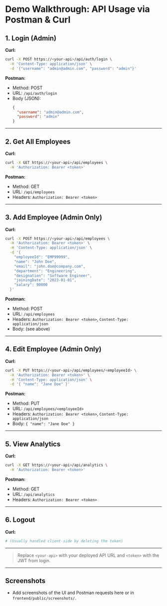 # Demo Walkthrough: API Usage via Postman & Curl

## 1. Login (Admin)

**Curl:**
```bash
curl -X POST https://<your-api>/api/auth/login \
  -H 'Content-Type: application/json' \
  -d '{"username": "admin@admin.com", "password": "admin"}'
```

**Postman:**
- Method: POST
- URL: `/api/auth/login`
- Body (JSON):
  ```json
  {
    "username": "admin@admin.com",
    "password": "admin"
  }
  ```

---

## 2. Get All Employees

**Curl:**
```bash
curl -X GET https://<your-api>/api/employees \
  -H 'Authorization: Bearer <token>'
```

**Postman:**
- Method: GET
- URL: `/api/employees`
- Headers: `Authorization: Bearer <token>`

---

## 3. Add Employee (Admin Only)

**Curl:**
```bash
curl -X POST https://<your-api>/api/employees \
  -H 'Authorization: Bearer <token>' \
  -H 'Content-Type: application/json' \
  -d '{
    "employeeId": "EMP99999",
    "name": "John Doe",
    "email": "john.doe@company.com",
    "department": "Engineering",
    "designation": "Software Engineer",
    "joiningDate": "2023-01-01",
    "salary": 90000
  }'
```

**Postman:**
- Method: POST
- URL: `/api/employees`
- Headers: `Authorization: Bearer <token>`, `Content-Type: application/json`
- Body: (see above)

---

## 4. Edit Employee (Admin Only)

**Curl:**
```bash
curl -X PUT https://<your-api>/api/employees/<employeeId> \
  -H 'Authorization: Bearer <token>' \
  -H 'Content-Type: application/json' \
  -d '{ "name": "Jane Doe" }'
```

**Postman:**
- Method: PUT
- URL: `/api/employees/<employeeId>`
- Headers: `Authorization: Bearer <token>`, `Content-Type: application/json`
- Body: `{ "name": "Jane Doe" }`

---

## 5. View Analytics

**Curl:**
```bash
curl -X GET https://<your-api>/api/analytics \
  -H 'Authorization: Bearer <token>'
```

**Postman:**
- Method: GET
- URL: `/api/analytics`
- Headers: `Authorization: Bearer <token>`

---

## 6. Logout

**Curl:**
```bash
# (Usually handled client-side by deleting the token)
```

---

> Replace `<your-api>` with your deployed API URL and `<token>` with the JWT from login.

---

## Screenshots
- Add screenshots of the UI and Postman requests here or in `frontend/public/screenshots/`. 